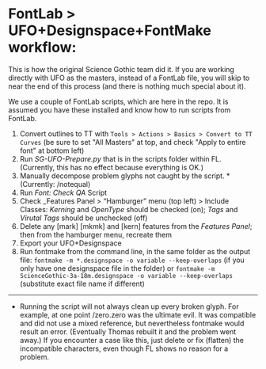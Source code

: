 # FontLab > UFO+Designspace+FontMake workflow:

This is how the original Science Gothic team did it. If you are working directly with UFO as the masters, instead of a FontLab file, you will skip to near the end of this process (and there is nothing much special about it).

We use a couple of FontLab scripts, which are here in the repo. It is assumed you have these installed and know how to run scripts from FontLab.

1. Convert outlines to TT with `Tools > Actions > Basics > Convert to TT Curves` (be sure to set "All Masters" at top, and check "Apply to entire font" at bottom left)
1. Run _SG-UFO-Prepare.py_ that is in the scripts folder within FL. (Currently, this has no effect because everything is OK.)
1. Manually decompose problem glyphs not caught by the script. *  (Currently: /notequal)
1. Run _Font: Check QA_ Script
1. Check _Features Panel > “Hamburger” menu (top left) > Include Classes:  _Kerning_ and _OpenType_  should be checked (on); _Tags_ and _Virutal Tags_ should be unchecked (off)
1. Delete any [mark] [mkmk] and [kern] features from the _Features Panel_; then from the hamburger menu, recreate them
1. Export your UFO+Designspace
1. Run fontmake from the command line, in the same folder as the output file:
`fontmake -m *.designspace -o variable --keep-overlaps` (if you only have one designspace file in the folder)
or 
`fontmake -m ScienceGothic-3a-18m.designspace -o variable --keep-overlaps` (substitute exact file name if different)
----
* Running the script will not always clean up every broken glyph. For example, at one point /zero.zero was the ultimate evil. It was compatible and did not use a mixed reference, but nevertheless fontmake would result an error. (Eventually Thomas rebuilt it and the problem went away.) If you encounter a case like this, just delete or fix (flatten) the incompatible characters, even though FL shows no reason for a problem.
